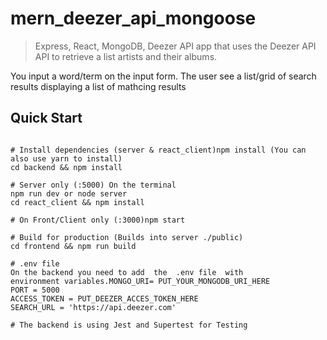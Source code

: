 # mern_deezer_api_mongoose

> Express, React, MongoDB, Deezer API app that uses the Deezer API API to retrieve a list artists and their albums.

You input a word/term on the input form. The user see a list/grid of search results displaying a list of mathcing results

## Quick Start
```# On the terminal

# Install dependencies (server & react_client)npm install (You can also use yarn to install)
cd backend && npm install

# Server only (:5000) On the terminal 
npm run dev or node server
cd react_client && npm install 

# On Front/Client only (:3000)npm start 

# Build for production (Builds into server ./public)
cd frontend && npm run build

# .env file
On the backend you need to add  the  .env file  with environment variables.MONGO_URI= PUT_YOUR_MONGODB_URI_HERE
PORT = 5000
ACCESS_TOKEN = PUT_DEEZER_ACCES_TOKEN_HERE
SEARCH_URL = 'https://api.deezer.com'

# The backend is using Jest and Supertest for Testing 

```